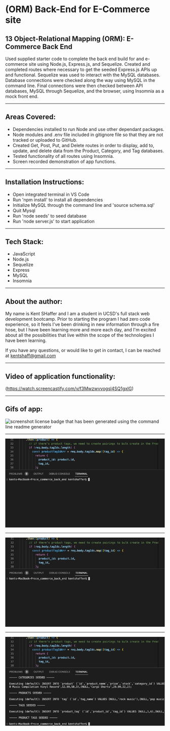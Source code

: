 # (ORM) Back-End for E-Commerce site

## 13 Object-Relational Mapping (ORM): E-Commerce Back End

Used supplied starter code to complete the back end build for and e-commerce site using Node.js, Express.js, and Sequelize. Created and completed routes where necessary to get the seeded Express.js APIs up and functional. Sequelize was used to interact with the MySQL databases. Database connections were checked along the way using MySQL in the command line. Final connections were then checked between API databases, MySQL through Sequelize, and the browser, using Insomnia as a mock front end. 

---

## Areas Covered:
* Dependencies installed to run Node and use other dependant packages.
* Node modules and .env file included in gitignore file so that they are not tracked or uploaded to GitHub.
* Created Get, Post, Put, and Delete routes in order to display, add to, update, and delete data from the Product, Category, and Tag databases. 
* Tested functionality of all routes using Insomnia.
* Screen recorded demonstration of app functions.

---

## Installation Instructions:
* Open integrated terminal in VS Code
* Run 'npm install' to install all dependencies
* Initialize MySQL through the command line and 'source schema.sql'
* Quit Mysql
* Run 'node seeds' to seed database
* Run 'node server.js' to start application 

---

## Tech Stack:
* JavaScript
* Node.js
* Sequelize
* Express
* MySQL
* Insomnia

---

## About the author:

My name is Kent SHaffer and I am a student in UCSD's full stack web development bootcamp. Prior to starting the program I had zero code experience, so it feels I've been drinking in new information through a fire hose, but I have been learning more and more each day, and I'm excited about all the possibilities that live within the scope of the technologies I have been learning.

If you have any questions, or would like to get in contact, I can be reached at kentshaff@gmail.com 

---

## Video of application functionality: 

(https://watch.screencastify.com/v/f3Mwzwvvogsl4SQ1gxlG)

---

## Gifs of app: 



![screenshot license badge that has been generated using the command line readme generator](/images/readme_generator_license_screenshot.png)

---

![gif demo of app operation in command line](/Assets/npm_i_gif.gif)

---

![gif demo of app operation in command line](/Assets/node_seeds_gif.gif)

---

![gif demo of app operation for choosing project license information](/Assets/run_app_gif.gif)

